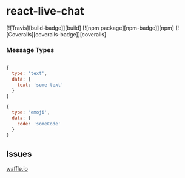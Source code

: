 # react-live-chat

[![Travis][build-badge]][build]
[![npm package][npm-badge]][npm]
[![Coveralls][coveralls-badge]][coveralls]


### Message Types

``` javascript

{
  type: 'text',
  data: {
    text: 'some text'
  }
}

{
  type: 'emoji',
  data: {
    code: 'someCode'
  }
}

```

## Issues
[waffle.io](https://waffle.io/kingofthestack/react-live-chat)
